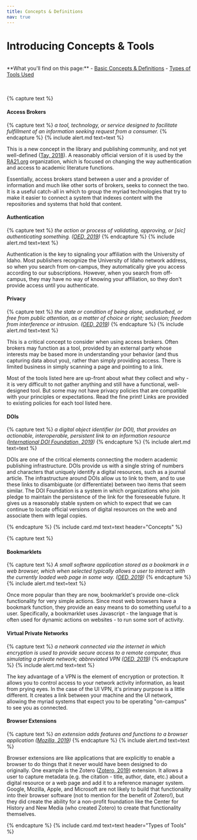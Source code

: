 ```yaml
---
title: Concepts & Definitions
nav: true
--- 
```


# Introducing Concepts & Tools
<br />
**What you'll find on this page:**
- <a href="#concepts">Basic Concepts & Definitions</a>
- <a href="#tools">Types of Tools Used</a>
<br />
<br />
<br />
<a id="concepts"></a>

{% capture text %}

#### Access Brokers

{% capture text %}
*a tool, technology, or service designed to facilitate fulfillment of an information seeking request from a consumer.*
{% endcapture %}
{% include alert.md text=text %}

This is a new concept in the library and publishing community, and not yet well-defined \([Tay, 2018](http://musingsaboutlibrarianship.blogspot.com/2018/08/the-rise-of-access-brokers-why-now-and.html)\).  A reasonably official version of it is used by the [RA21.org](https://ra21.org/index.php/what-is-ra21/ra21-position-statement-on-access-brokers/) organization, which is focused on changing the way authentication and access to academic literature functions.

Essentially, access brokers stand between a user and a provider of information and much like other sorts of brokers, seeks to connect the two.  It is a useful catch-all in which to group the myriad technologies that try to make it easier to connect a system that indexes content with the repositories and systems that hold that content.

#### Authentication

{% capture text %}
*the action or process of validating, approving, or \[sic\] authenticating something. \([OED, 2019](https://www.oed.com/view/Entry/13323?redirectedFrom=authentication#eid)\)*
{% endcapture %}
{% include alert.md text=text %}

Authentication is the key to signaling your affiliation with the University of Idaho.  Most publishers recognize the University of Idaho network address, so when you search from on-campus, they automatically give you access according to our subscriptions.  However, when you search from off-campus, they may have no way of knowing your affiliation, so they don't provide access until you authenticate.

#### Privacy

{% capture text %}
*the state or condition of being alone, undisturbed, or free from public attention, as a matter of choice or right; seclusion; freedom from interference or intrusion. \([OED, 2019](https://www.oed.com/view/Entry/151596?redirectedFrom=privacy#eid)\)*
{% endcapture %}
{% include alert.md text=text %}

This is a critical concept to consider when using access brokers.  Often brokers may function as a tool, provided by an external party whose interests may be based more in understanding your behavior (and thus capturing data about you), rather than simply providing access.  There is limited business in simply scanning a page and pointing to a link.

Most of the tools listed here are up-front about what they collect and why - it is very difficult to not gather anything and still have a functional, well-designed tool.  But some may not have privacy policies that are compatible with your principles or expectations.  Read the fine print!  Links are provided to existing policies for each tool listed here.

#### DOIs

{% capture text %}
*a digital object identifier (or DOI), that provides an actionable, interoperable, persistent link to an information resource \([International DOI Foundation, 2019](https://www.doi.org/factsheets/DOIKeyFacts.html)\)*
{% endcapture %}
{% include alert.md text=text %}

DOIs are one of the critical elements connecting the modern academic publishing infrastructure.  DOIs provide us with a single string of numbers and characters that uniquely identify a digital resources, such as a journal article.  The infrastructure around DOIs allow us to link to them, and to use these links to disambiguate (or differentiate) between two items that seem similar.  The DOI Foundation is a system in which organizations who join pledge to maintain the persistence of the link for the foreseeable future.  It gives us a reasonably stable system on which to expect that we can continue to locate official versions of digital resources on the web and associate them with legal copies.

{% endcapture %}
{% include card.md text=text header="Concepts" %}

<a id="tools"></a>
{% capture text %}

#### Bookmarklets

{% capture text %}
*A small software application stored as a bookmark in a web browser, which when selected typically allows a user to interact with the currently loaded web page in some way. \([OED, 2019](https://www.oed.com/view/Entry/311817?redirectedFrom=bookmarklet#eid)\)*
{% endcapture %}
{% include alert.md text=text %}

Once more popular than they are now, bookmarklet's provide one-click functionality for very simple actions.  Since most web browsers have a bookmark function, they provide an easy means to do something useful to a user.  Specifically, a bookmarklet uses Javascript - the language that is often used for dynamic actions on websites - to run some sort of activity.

#### Virtual Private Networks

{% capture text %}
*a network connected via the internet in which encryption is used to provide secure access to a remote computer, thus simulating a private network; abbreviated VPN \([OED, 2019](https://www.oed.com/view/Entry/223829?redirectedFrom=virtual+private+network#eid289158534)\)*
{% endcapture %}
{% include alert.md text=text %}

The key advantage of a VPN is the element of encryption or protection.  It allows you to control access to your network activity information, as least from prying eyes.  In the case of the UI VPN, it's primary purpose is a little different.  It creates a link between your machine and the UI network, allowing the myriad systems that expect you to be operating "on-campus" to see you as connected.

#### Browser Extensions

{% capture text %}
*an extension adds features and functions to a browser application \([Mozilla, 2019](https://developer.mozilla.org/en-US/docs/Mozilla/Add-ons/WebExtensions/What_are_WebExtensions)\)*
{% endcapture %}
{% include alert.md text=text %}

Browser extensions are like applications that are explicitly to enable a browser to do things that it never would have been designed to do originally.  One example is the Zotero \([Zotero, 2019](https://www.zotero.org)\) extension.  It allows a user to capture metadata (e.g. the citation - title, author, date, etc.) about a digital resource or a web page and add it to a reference manager system.  Google, Mozilla, Apple, and Microsoft are not likely to build that functionality into their browser software (not to mention for the benefit of Zotero!), but they did create the ability for a non-profit foundation like the Center for History and New Media (who created Zotero) to create that functionality themselves.

{% endcapture %}
{% include card.md text=text header="Types of Tools" %}